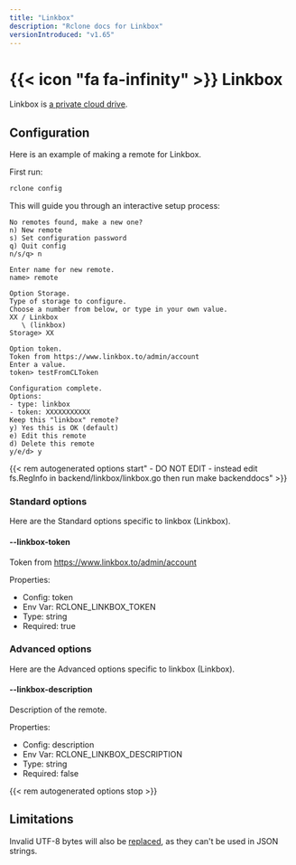 ```yaml
---
title: "Linkbox"
description: "Rclone docs for Linkbox"
versionIntroduced: "v1.65"
---
```


# {{< icon "fa fa-infinity" >}} Linkbox

Linkbox is [a private cloud drive](https://linkbox.to/).

## Configuration

Here is an example of making a remote for Linkbox.

First run:

```sh
rclone config
```

This will guide you through an interactive setup process:

```text
No remotes found, make a new one?
n) New remote
s) Set configuration password
q) Quit config
n/s/q> n

Enter name for new remote.
name> remote

Option Storage.
Type of storage to configure.
Choose a number from below, or type in your own value.
XX / Linkbox
   \ (linkbox)
Storage> XX

Option token.
Token from https://www.linkbox.to/admin/account
Enter a value.
token> testFromCLToken

Configuration complete.
Options:
- type: linkbox
- token: XXXXXXXXXXX
Keep this "linkbox" remote?
y) Yes this is OK (default)
e) Edit this remote
d) Delete this remote
y/e/d> y

```

{{< rem autogenerated options start" - DO NOT EDIT - instead edit fs.RegInfo in backend/linkbox/linkbox.go then run make backenddocs" >}}
### Standard options

Here are the Standard options specific to linkbox (Linkbox).

#### --linkbox-token

Token from https://www.linkbox.to/admin/account

Properties:

- Config:      token
- Env Var:     RCLONE_LINKBOX_TOKEN
- Type:        string
- Required:    true

### Advanced options

Here are the Advanced options specific to linkbox (Linkbox).

#### --linkbox-description

Description of the remote.

Properties:

- Config:      description
- Env Var:     RCLONE_LINKBOX_DESCRIPTION
- Type:        string
- Required:    false

{{< rem autogenerated options stop >}}

## Limitations

Invalid UTF-8 bytes will also be [replaced](https://rclone.org/overview/#invalid-utf8),
as they can't be used in JSON strings.
